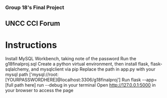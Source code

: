 ### Group 18's Final Project

## UNCC CCI Forum

# Instructions

Install MySQL Workbench, taking note of the password
Run the g18finalproj.sql
Create a python virtual environment, then install flask, flask-sqlalchemy, and mysqlclient via pip
Replace the path in app.py with your mysql path \['mysql://root:[YOURPASSWORDHERE]@localhost:3306/g18finalproj']
Run flask --app=[full path here] run --debug in your terminal
Open http://127.0.0.1:5000 in your browser to access the page